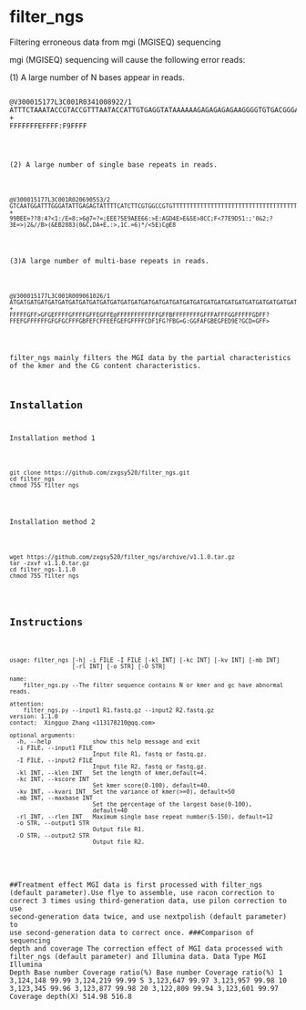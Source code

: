 # filter_ngs
Filtering erroneous data from mgi (MGISEQ) sequencing

mgi (MGISEQ) sequencing will cause the following error reads:

(1) A large number of N bases appear in reads.
<pre><code>
@V300015177L3C001R0341008922/1
ATTTCTAAATACCGTACCGTTTAATACCATTGTGAGGTATAAAAAAGAGAGAGAGAAGGGGTGTGACGGGACAGAAGAACTACTGGCTATGCATCCGTGTTTTATTCTATATTAACACCAGTATCAAAGCCATCGACATTCGNNNNNNNN
+
FFFFFFFEFFFF:F9FFFF<FFGFFFEFFFF@FFDFEFFFFFFFFFFFFFDFFFFFFFFFEFFFF=BFEFFFFFFFFFFFFFFFFFFF5FEFFFFFFFFFFEF9FFFFBFFFEFEFFFFFAFGFFFFF=9FFFFF4FF:EF;!FFFF<DE
</code></pre>
(2) A large number of single base repeats in reads.
<pre><code>
@V300015177L3C001R020690553/2
GTCAATGGATTTGGGATATTGAGAGTATTTTCATCTTCGTGGCCGTGTTTTTTTTTTTTTTTTTTTTTTTTTTTTTTTTTTTTTTTTTTACTCCTTGGGAAAGAAGATGGAAACTTTGGGTTGCAAGGAGAGGGGGGGGCGGGGGGGGGG
+
99BEE=??8:4?<1:/E=8;>6@7=?=;EEE?5E9AEE66:>E:AGD4E>E&5E>8CC;F<77E9D<B85;;31F=??9E5=9E6;76)D3>51:;'0&2;?3E=>)2&//B>(&EB2883(0&C,DA+E,:>,1C.=6)*/<5E)C@E8
</code></pre>
(3)A large number of multi-base repeats in reads.
<pre><code>
@V300015177L3C001R009061026/1
ATGATGATGATGATGATGATGATGATGATGATGATGATGATGATGATGATGATGATGATGATGATGATGATGATGATGATGATGATGATGATGATGATGATGATGATGATGATGATGATGATGATGATGATGATGATGATGATGATGATG
+
FFFFFGFF>GFGEFFFFGFFFFGFFEGFFE@FFFFFFFFFFFFGFFBFFFFFFFFGFFFAFFFGGFFFFFGDFF?FFEFGFFFFFFGFGFGCFFFGBFEFCFFEEFGEFGFFFFCDF1FG?FBG=G:GGFAFGBEGFED9E?GCD=GFF>
</code></pre>

filter_ngs mainly filters the MGI data by the partial characteristics of the kmer and the CG content characteristics.

## Installation
Installation method 1
<pre><code>
git clone https://github.com/zxgsy520/filter_ngs.git
cd filter_ngs
chmod 755 filter_ngs
</code></pre>

Installation method 2
<pre><code>
wget https://github.com/zxgsy520/filter_ngs/archive/v1.1.0.tar.gz
tar -zxvf v1.1.0.tar.gz
cd filter_ngs-1.1.0
chmod 755 filter_ngs
</code></pre>

## Instructions
<pre><code>
usage: filter_ngs [-h] -i FILE -I FILE [-kl INT] [-kc INT] [-kv INT] [-mb INT]
                  [-rl INT] [-o STR] [-O STR]

name:
    filter_ngs.py --The filter sequence contains N or kmer and gc have abnormal reads.

attention:
    filter_ngs.py --input1 R1.fastq.gz --input2 R2.fastq.gz
version: 1.1.0
contact:  Xingguo Zhang <113178210@qq.com>    

optional arguments:
  -h, --help            show this help message and exit
  -i FILE, --input1 FILE
                        Input file R1, fastq or fastq.gz.
  -I FILE, --input2 FILE
                        Input file R2, fastq or fastq.gz.
  -kl INT, --klen INT   Set the length of kmer,default=4.
  -kc INT, --kscore INT
                        Set kmer score(0-100), default=40.
  -kv INT, --kvari INT  Set the variance of kmer(>=0), default=50
  -mb INT, --maxbase INT
                        Set the percentage of the largest base(0-100),
                        default=40
  -rl INT, --rlen INT   Maximum single base repeat number(5-150), default=12
  -o STR, --output1 STR
                        Output file R1.
  -O STR, --output2 STR
                        Output file R2.
 </code></pre>


##Treatment effect
MGI data is first processed with filter_ngs (default parameter).Use flye to assemble, use racon correction to correct 3 times using third-generation data, use pilon correction to use second-generation data twice, and use nextpolish (default parameter) to use second-generation data to correct once.
###Comparison of sequencing depth and coverage
The correction effect of MGI data processed with filter_ngs (default parameter) and Illumina data.
Data Type	MGI	Illumina
Depth	Base number	Coverage ratio(%)	Base number	Coverage ratio(%)
1	3,124,148	99.99	3,124,219	99.99
5	3,123,647	99.97	3,123,957	99.98
10	3,123,345	99.96	3,123,877	99.98
20	3,122,809	99.94	3,123,601	99.97
Coverage depth(X)	514.98	516.8


